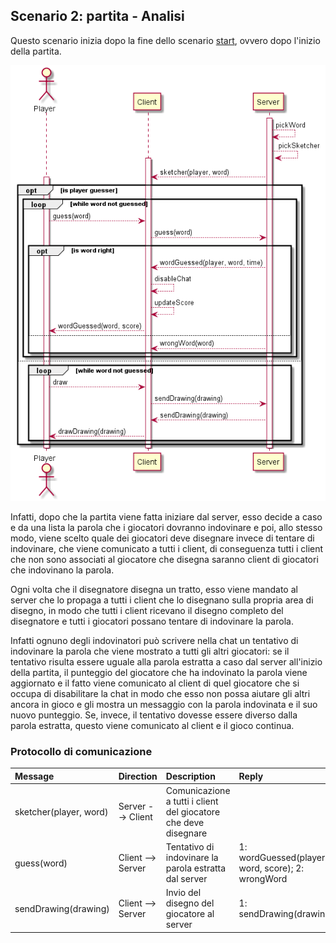 ## Scenario 2: partita - Analisi
Questo scenario inizia dopo la fine dello scenario [start](../start/start.jpeg), ovvero dopo l'inizio della partita.

![Game swim lane diagram](game.png)

Infatti, dopo che la partita viene fatta iniziare dal server, esso decide a caso e da una lista la parola che i giocatori dovranno indovinare e poi, allo stesso modo, viene scelto quale dei giocatori deve disegnare invece di tentare di indovinare, che viene comunicato a tutti i client, di conseguenza tutti i client che non sono associati al giocatore che disegna saranno client di giocatori che indovinano la parola.

Ogni volta che il disegnatore disegna un tratto, esso viene mandato al server che lo propaga a tutti i client che lo disegnano sulla propria area di disegno, in modo che tutti i client ricevano il disegno completo del disegnatore e tutti i giocatori possano tentare di indovinare la parola.

Infatti ognuno degli indovinatori può scrivere nella chat un tentativo di indovinare la parola che viene mostrato a tutti gli altri giocatori: se il tentativo risulta essere uguale alla parola estratta a caso dal server all'inizio della partita, il punteggio del giocatore che ha indovinato la parola viene aggiornato e il fatto viene comunicato al client di quel giocatore che si occupa di disabilitare la chat in modo che esso non possa aiutare gli altri ancora in gioco e gli mostra un messaggio con la parola indovinata e il suo nuovo punteggio. Se, invece, il tentativo dovesse essere diverso dalla parola estratta, questo viene comunicato al client e il gioco continua.

### Protocollo di comunicazione

| Message                | Direction         | Description                                                     | Reply                                             |
| :--------------------- | :---------------- | :-------------------------------------------------------------- | :------------------------------------------------ |
| sketcher(player, word) | Server --> Client | Comunicazione a tutti i client del giocatore che deve disegnare |                                                   |
| guess(word)            | Client --> Server | Tentativo di indovinare la parola estratta dal server           | 1: wordGuessed(player, word, score); 2: wrongWord |
| sendDrawing(drawing)   | Client --> Server | Invio del disegno del giocatore al server                       | 1: sendDrawing(drawing);                          |
